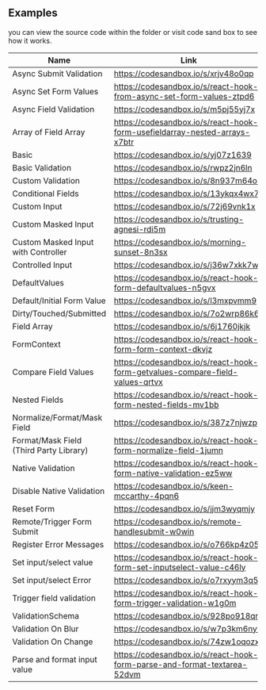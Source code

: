 ## Examples

you can view the source code within the folder or visit code sand box to see how it works.

| Name                                    | Link                                                                          |
| --------------------------------------- | ----------------------------------------------------------------------------- |
| Async Submit Validation                 | https://codesandbox.io/s/xrjv48o0qp                                           |
| Async Set Form Values                   | https://codesandbox.io/s/react-hook-from-async-set-form-values-ztpd6          |
| Async Field Validation                  | https://codesandbox.io/s/m5pj55yj7x                                           |
| Array of Field Array                    | https://codesandbox.io/s/react-hook-form-usefieldarray-nested-arrays-x7btr    |
| Basic                                   | https://codesandbox.io/s/yj07z1639                                            |
| Basic Validation                        | https://codesandbox.io/s/rwpz2jn6ln                                           |
| Custom Validation                       | https://codesandbox.io/s/8n937m64o9                                           |
| Conditional Fields                      | https://codesandbox.io/s/13ykqx4wx7                                           |
| Custom Input                            | https://codesandbox.io/s/72j69vnk1x                                           |
| Custom Masked Input                     | https://codesandbox.io/s/trusting-agnesi-rdi5m                                |
| Custom Masked Input with Controller     | https://codesandbox.io/s/morning-sunset-8n3sx                                 |
| Controlled Input                        | https://codesandbox.io/s/j36w7xkk7w                                           |
| DefaultValues                           | https://codesandbox.io/s/react-hook-form-defaultvalues-n5gvx                  |
| Default/Initial Form Value              | https://codesandbox.io/s/l3mxpvmm9                                            |
| Dirty/Touched/Submitted                 | https://codesandbox.io/s/7o2wrp86k6                                           |
| Field Array                             | https://codesandbox.io/s/6j1760jkjk                                           |
| FormContext                             | https://codesandbox.io/s/react-hook-form-form-context-dkvjz                   |
| Compare Field Values                    | https://codesandbox.io/s/react-hook-form-getvalues-compare-field-values-qrtvx |
| Nested Fields                           | https://codesandbox.io/s/react-hook-form-nested-fields-mv1bb                  |
| Normalize/Format/Mask Field             | https://codesandbox.io/s/387z7njwzp                                           |
| Format/Mask Field (Third Party Library) | https://codesandbox.io/s/react-hook-form-normalize-field-1jumn                |
| Native Validation                       | https://codesandbox.io/s/react-hook-form-native-validation-ez5ww              |
| Disable Native Validation               | https://codesandbox.io/s/keen-mccarthy-4pqn6                                  |
| Reset Form                              | https://codesandbox.io/s/jjm3wyqmjy                                           |
| Remote/Trigger Form Submit              | https://codesandbox.io/s/remote-handlesubmit-w0win                            |
| Register Error Messages                 | https://codesandbox.io/s/o766kp4z05                                           |
| Set input/select value                  | https://codesandbox.io/s/react-hook-form-set-inputselect-value-c46ly          |
| Set input/select Error                  | https://codesandbox.io/s/o7rxyym3q5                                           |
| Trigger field validation                | https://codesandbox.io/s/react-hook-form-trigger-validation-w1g0m             |
| ValidationSchema                        | https://codesandbox.io/s/928po918qr                                           |
| Validation On Blur                      | https://codesandbox.io/s/w7p3km6nyw                                           |
| Validation On Change                    | https://codesandbox.io/s/74zw1oqozx                                           |
| Parse and format input value            | https://codesandbox.io/s/react-hook-form-parse-and-format-textarea-52dvm      |
